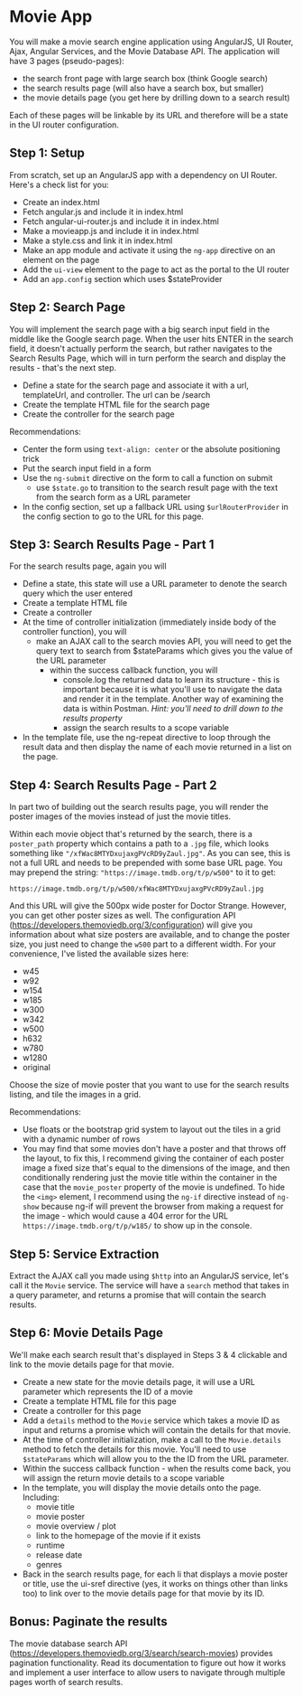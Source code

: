 # Movie App

You will make a movie search engine application using AngularJS, UI Router, Ajax, Angular Services, and the Movie Database API. The application will have 3 pages (pseudo-pages):

* the search front page with large search box (think Google search)
* the search results page (will also have a search box, but smaller)
* the movie details page (you get here by drilling down to a search result)

Each of these pages will be linkable by its URL and therefore will be a state in the UI router configuration.


## Step 1: Setup

From scratch, set up an AngularJS app with a dependency on UI Router. Here's a check list for you:

* Create an index.html
* Fetch angular.js and include it in index.html
* Fetch angular-ui-router.js and include it in index.html
* Make a movieapp.js and include it in index.html
* Make a style.css and link it in index.html
* Make an app module and activate it using the ```ng-app``` directive on an element on the page
* Add the ```ui-view``` element to the page to act as the portal to the UI router
* Add an ```app.config``` section which uses $stateProvider


## Step 2: Search Page

You will implement the search page with a big search input field in the middle like the Google search page. When the user hits ENTER in the search field, it doesn't actually perform the search, but rather navigates to the Search Results Page, which will in turn perform the search and display the results - that's the next step.

* Define a state for the search page and associate it with a url, templateUrl, and controller. The url can be /search
* Create the template HTML file for the search page
* Create the controller for the search page

Recommendations:

* Center the form using ```text-align: center``` or the absolute positioning trick
* Put the search input field in a form
* Use the ```ng-submit``` directive on the form to call a function on submit
  * use ```$state.go``` to transition to the search result page with the text from the search form as a URL parameter
* In the config section, set up a fallback URL using ```$urlRouterProvider``` in the config section to go to the URL for this page.


## Step 3: Search Results Page - Part 1

For the search results page, again you will

* Define a state, this state will use a URL parameter to denote the search query which the user entered
* Create a template HTML file
* Create a controller
* At the time of controller initialization (immediately inside body of the controller function), you will
    * make an AJAX call to the search movies API, you will need to get the query text to search from $stateParams which gives you the value of the URL parameter
      * within the success callback function, you will
        * console.log the returned data to learn its structure - this is important because it is what you'll use to navigate the data and render it in the template. Another way of examining the data is within Postman. _Hint: you'll need to drill down to the results property_
        * assign the search results to a scope variable
* In the template file, use the ng-repeat directive to loop through the result data and then display the name of each movie returned in a list on the page.


## Step 4: Search Results Page - Part 2

In part two of building out the search results page, you will render the poster images of the movies instead of just the movie titles.

Within each movie object that's returned by the search, there is a ```poster_path``` property which contains a path to a ```.jpg``` file, which looks something like ```"/xfWac8MTYDxujaxgPVcRD9yZaul.jpg"```. As you can see, this is not a full URL and needs to be prepended with some base URL page. You may prepend the string: ```"https://image.tmdb.org/t/p/w500"``` to it to get:

```
https://image.tmdb.org/t/p/w500/xfWac8MTYDxujaxgPVcRD9yZaul.jpg
```

And this URL will give the 500px wide poster for Doctor Strange. However, you can get other poster sizes as well. The configuration API (https://developers.themoviedb.org/3/configuration) will give you information about what size posters are available, and to change the poster size, you just need to change the ```w500``` part to a different width. For your convenience, I've listed the available sizes here:

* w45
* w92
* w154
* w185
* w300
* w342
* w500
* h632
* w780
* w1280
* original

Choose the size of movie poster that you want to use for the search results listing, and tile the images in a grid.

Recommendations:

* Use floats or the bootstrap grid system to layout out the tiles in a grid with a dynamic number of rows
* You may find that some movies don't have a poster and that throws off the layout, to fix this, I recommend giving the container of each poster image a fixed size that's equal to the dimensions of the image, and then conditionally rendering just the movie title within the container in the case that the ```movie_poster``` property of the movie is undefined. To hide the ```<img>``` element, I recommend using the ```ng-if``` directive instead of ```ng-show``` because ng-if will prevent the browser from making a request for the image - which would cause a 404 error for the URL ```https://image.tmdb.org/t/p/w185/``` to show up in the console.


## Step 5: Service Extraction

Extract the AJAX call you made using ```$http``` into an AngularJS service, let's call it the ```Movie``` service. The service will have a ```search``` method that takes in a query parameter, and returns a promise that will contain the search results.

## Step 6: Movie Details Page

We'll make each search result that's displayed in Steps 3 & 4 clickable and link to the movie details page for that movie.

* Create a new state for the movie details page, it will use a URL parameter which represents the ID of a movie
* Create a template HTML file for this page
* Create a controller for this page
* Add a ```details``` method to the ```Movie``` service which takes a movie ID as input and returns a promise which will contain the details for that movie.
* At the time of controller initialization, make a call to the ```Movie.details``` method to fetch the details for this movie. You'll need to use ```$stateParams``` which will allow you to the the ID from the URL parameter.
* Within the success callback function - when the results come back, you will assign the return movie details to a scope variable
* In the template, you will display the movie details onto the page. Including:
  * movie title
  * movie poster
  * movie overview / plot
  * link to the homepage of the movie if it exists
  * runtime
  * release date
  * genres
* Back in the search results page, for each li that displays a movie poster or title, use the ui-sref directive (yes, it works on things other than links too) to link over to the movie details page for that movie by its ID.


## Bonus: Paginate the results

The movie database search API (https://developers.themoviedb.org/3/search/search-movies) provides pagination functionality. Read its documentation to figure out how it works and implement a user interface to allow users to navigate through multiple pages worth of search results.
